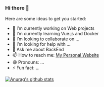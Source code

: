 ### Hi there 👋

<!--
**KuangjuX/KuangjuX** is a ✨ _special_ ✨ repository because its `README.md` (this file) appears on your GitHub profile.
-->
Here are some ideas to get you started:

- 🔭 I’m currently working on Web projects 
- 🌱 I’m currently learning Vue.js and Docker
- 👯 I’m looking to collaborate on ...
- 🤔 I’m looking for help with ...
- 💬 Ask me about BackEnd
- 📫 How to reach me: [My Personal Website](http://mainsite.kuangjux.top)
- 😄 Pronouns: ...
- ⚡ Fun fact: ...

[![Anurag's github stats](https://github-readme-stats.vercel.app/api?username=KuangjuX&show_icons=true&title_color=fff&icon_color=79ff97&text_color=9f9f9f&bg_color=151515)](https://github.com/anuraghazra/github-readme-stats)